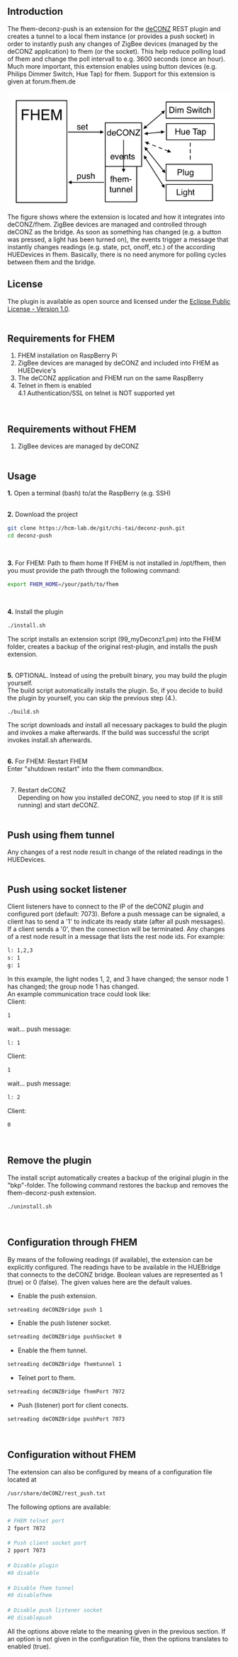 Introduction
-----------------------------------

The fhem-deconz-push is an extension for the [deCONZ](http://www.dresden-elektronik.de/funktechnik/products/software/pc/deconz?L=1) REST plugin and creates a tunnel to a local fhem instance (or provides a push socket) in order to instantly push any changes of ZigBee devices (managed by the deCONZ application) to fhem (or the socket).
This help reduce polling load of fhem and change the poll intervall to e.g. 3600 seconds (once an hour).
Much more important, this extension enables using button devices (e.g. Philips Dimmer Switch, Hue Tap) for fhem.
Support for this extension is given at forum.fhem.de

![PushTunnel](/fhem-deconz-tunnel.png)
The figure shows where the extension is located and how it integrates into deCONZ/fhem. ZigBee devices are managed and controlled through deCONZ as the bridge. As soon as something has changed (e.g. a button was pressed, a light has been turned on), the events trigger a message that instantly changes readings (e.g. state, pct, onoff, etc.) of the according HUEDevices in fhem.
Basically, there is no need anymore for polling cycles between fhem and the bridge.


License
-----------------------------------
The plugin is available as open source and licensed under the [Eclipse Public License - Version 1.0](LICENSE.html).
<br><br>

Requirements for FHEM
-----------------------------------
  1. FHEM installation on RaspBerry Pi<br/>
  2. ZigBee devices are managed by deCONZ and included into FHEM as HUEDevice's<br/>
  3. The deCONZ application and FHEM run on the same RaspBerry<br/>
  4. Telnet in fhem is enabled<br/>
  4.1 Authentication/SSL on telnet is NOT supported yet<br/>
<br>

Requirements without FHEM
-----------------------------------
  1. ZigBee devices are managed by deCONZ
<br><br>


Usage
-----------------------------------
**1.** Open a terminal (bash) to/at the RaspBerry (e.g. SSH)
<br><br>

**2.** Download the project
```bash
git clone https://hcm-lab.de/git/chi-tai/deconz-push.git
cd deconz-push
```
<br>

**3.** For FHEM: Path to fhem home
If FHEM is not installed in /opt/fhem, then you must provide the path through the following command:
```bash
export FHEM_HOME=/your/path/to/fhem
```
<br>

**4.** Install the plugin
```bash
./install.sh
```
The script installs an extension script (99_myDeconz1.pm) into the FHEM folder, creates a backup of the original rest-plugin, and installs the push extension.
<br><br>

**5.** OPTIONAL. Instead of using the prebuilt binary, you may build the plugin yourself.<br>
The build script automatically installs the plugin. So, if you decide to build the plugin by yourself, you can skip the previous step (4.).
```bash
./build.sh
```
The script downloads and install all necessary packages to build the plugin and invokes a make afterwards.
If the build was successful the script invokes install.sh afterwards.
<br><br>

**6.** For FHEM: Restart FHEM<br>
Enter "shutdown restart" into the fhem commandbox.
<br><br>

7. Restart deCONZ<br>
Depending on how you installed deCONZ, you need to stop (if it is still running) and start deCONZ.
<br><br>


Push using fhem tunnel
-----------------------------------
Any changes of a rest node result in change of the related readings in the HUEDevices.
<br><br>

Push using socket listener
-----------------------------------
Client listeners have to connect to the IP of the deCONZ plugin and configured port (default: 7073).
Before a push message can be signaled, a client has to send a '1' to indicate its ready state (after all push messages).
If a client sends a '0', then the connection will be terminated.
Any changes of a rest node result in a message that lists the rest node ids. For example:

```bash
l: 1,2,3
s: 1
g: 1
```
In this example, the light nodes 1, 2, and 3 have changed; the sensor node 1 has changed; the group node 1 has changed.
\
An example communication trace could look like:<br/>
Client:
```bash
1
```
wait... push message:
```bash
l: 1
```
Client:
```bash
1
```
wait... push message:
```bash
l: 2
```
Client:
```bash
0
```
<br>

Remove the plugin
-----------------------------------
The install script automatically creates a backup of the original plugin in the "bkp"-folder. The following command restores the backup and removes the fhem-deconz-push extension.
```bash
./uninstall.sh
```
<br>

Configuration through FHEM
-----------------------------------
By means of the following readings (if available), the extension can be explicitly configured. The readings have to be available in the HUEBridge that connects to the deCONZ bridge. Boolean values are represented as 1 (true) or 0 (false). The given values here are the default values.

- Enable the push extension.
```bash
setreading deCONZBridge push 1
```

- Enable the push listener socket.
```bash
setreading deCONZBridge pushSocket 0
```

- Enable the fhem tunnel.
```bash
setreading deCONZBridge fhemtunnel 1
```

- Telnet port to fhem.
```bash
setreading deCONZBridge fhemPort 7072
```

- Push (listener) port for client conects.
```bash
setreading deCONZBridge pushPort 7073
```
<br>


Configuration without FHEM
-----------------------------------
The extension can also be configured by means of a configuration file located at
```bash
/usr/share/deCONZ/rest_push.txt
```

The following options are available:
```bash
# FHEM telnet port
2 fport 7072

# Push client socket port
2 pport 7073

# Disable plugin
#0 disable

# Disable fhem tunnel
#0 disablefhem

# Disable push listener socket
#0 disablepush
```
All the options above relate to the meaning given in the previous section. If an option is not given in the configuration file, then the options translates to enabled (true).

